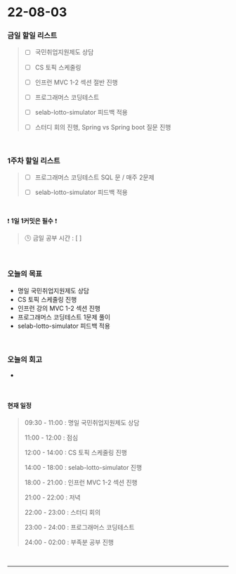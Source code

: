 # 22-08-03
 ### 금일 할일 리스트 
> - [ ]  국민취업지원제도 상담
>
> - [ ]  CS 토픽 스케줄링
>
> - [ ]  인프런 MVC 1-2 섹션 절반 진행
>
> - [ ]  프로그래머스 코딩테스트
>
> - [ ]  selab-lotto-simulator 피드백 적용
>
> - [ ]  스터디 회의 진행, Spring vs Spring boot 질문 진행

<br/>

### 1주차 할일 리스트  

> - [ ]  프로그래머스 코딩테스트 SQL 문 / 매주 2문제  
>
> - [ ]  selab-lotto-simulator 피드백 적용

<br/>

❗ **1일 1커밋은 필수** ❗
> 🕒 금일 공부 시간 :  [  ]    
  
<br/>

### 오늘의 목표
- 명일 국민취업지원제도 상담
- CS 토픽 스케줄링 진행
- 인프런 강의 MVC 1-2 섹션 진행
- 프로그래머스 코딩테스트 1문제 풀이
- selab-lotto-simulator 피드백 적용

<br>

### 오늘의 회고
- 

<br>

#### 현재 일정  
> 09:30 - 11:00 : 명일 국민취업지원제도 상담
>
> 11:00 - 12:00 : 점심
>
> 12:00 - 14:00 : CS 토픽 스케줄링 진행
>
> 14:00 - 18:00 : selab-lotto-simulator 진행
>
> 18:00 - 21:00 : 인프런 MVC 1-2 섹션 진행
>
> 21:00 - 22:00 : 저녁
>
> 22:00 - 23:00 : 스터디 회의
>
> 23:00 - 24:00 : 프로그래머스 코딩테스트
>
> 24:00 - 02:00 : 부족분 공부 진행

<br/>

------------  